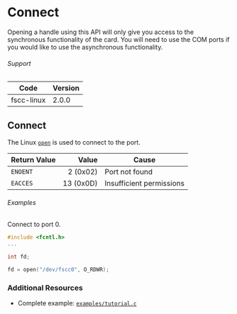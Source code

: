 # Connect

Opening a handle using this API will only give you access to the synchronous functionality of the card. You will need to use the COM ports if you would like to use the asynchronous functionality.

###### Support
| Code | Version |
| ---- | ------- |
| fscc-linux | 2.0.0 |


## Connect
The Linux [`open`](http://linux.die.net/man/3/open) is used to connect to the port.

| Return Value | Value | Cause |
| ------------ | -----:| ----- |
| `ENOENT` | 2 (0x02) | Port not found |
| `EACCES` | 13 (0x0D) | Insufficient permissions |

###### Examples
Connect to port 0.
```c
#include <fcntl.h>
...

int fd;

fd = open("/dev/fscc0", O_RDWR);
```


### Additional Resources
- Complete example: [`examples/tutorial.c`](../examples/tutorial.c)

